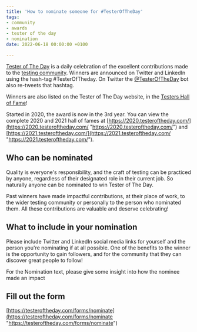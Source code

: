 ```yaml
---
title: 'How to nominate someone for #TesterOfTheDay'
tags:
- community
- awards
- tester of the day
- nomination
date: 2022-06-18 00:00:00 +0100

---
```

[Tester of The Day](https://www.testeroftheday.com/) is a daily celebration of the excellent contributions made to the [testing community](https://www.dowen.me.uk/interviews-with-testers/). Winners are announced on Twitter and LinkedIn using the hash-tag #TesterOfTheday. On Twitter the [@TesterOfTheDay](https://twitter.com/testeroftheday) bot also re-tweets that hashtag.

Winners are also listed on the Tester of The Day website, in the [Testers Hall of Fame](https://www.testeroftheday.com/)!

Started in 2020, the award is now in the 3rd year. You can view the complete 2020 and 2021 hall of fames at [https://2020.testeroftheday.com/](https://2020.testeroftheday.com/ "https://2020.testeroftheday.com/") and [https://2021.testeroftheday.com/](https://2021.testeroftheday.com/ "https://2021.testeroftheday.com/"). 

## Who can be nominated

Quality is everyone's responsibility, and the craft of testing can be practiced by anyone, regardless of their designated role in their current job. So naturally anyone can be nominated to win Tester of The Day.

Past winners have made impactful contributions, at their place of work, to the wider testing community or personally to the person who nominated them. All these contributions are valuable and deserve celebrating!

## What to include in your nomination

Please include Twitter and LinkedIn social media links for yourself and the person you're nominating if at all possible. One of the benefits to the winner is the opportunity to gain followers, and for the community that they can discover great people to follow!

For the Nomination text, please give some insight into how the nominee made an impact 

## Fill out the form

[https://testeroftheday.com/forms/nominate](https://testeroftheday.com/forms/nominate "https://testeroftheday.com/forms/nominate")